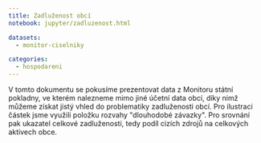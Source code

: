 ```yaml
---
title: Zadluženost obcí
notebook: jupyter/zadluzenost.html 

datasets:
  - monitor-ciselniky

categories:
  - hospodareni 
---
```


V tomto dokumentu se pokusíme prezentovat data z Monitoru státní pokladny, ve kterém nalezneme mimo jiné účetní data obcí, díky nimž můžeme získat jistý vhled do problematiky zadluženosti obcí. Pro ilustraci částek jsme využili položku rozvahy "dlouhodobé závazky". Pro srovnání pak ukazatel celkové zadluženosti, tedy podíl cizích zdrojů na celkových aktivech obce.